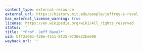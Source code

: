 ```yaml
---
content_type: external-resource
external_url: https://history.mit.edu/people/jeffrey-s-ravel
has_external_license_warning: true
license: https://en.wikipedia.org/wiki/All_rights_reserved
status: ''
title: '*Prof. Jeff Ravel*'
uid: bff2a081-f28e-4151-8f25-9730e22bee98
wayback_url: ''
---
```

